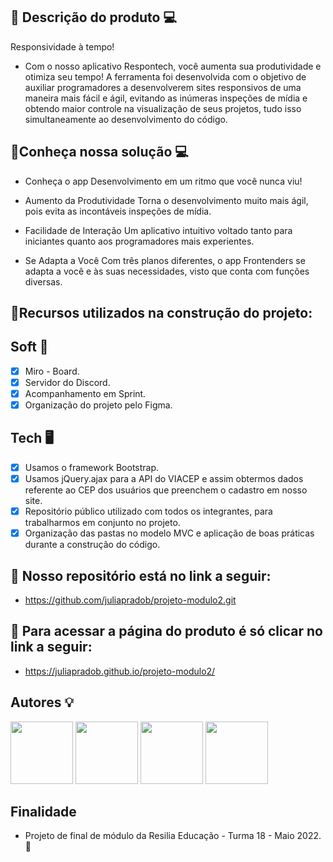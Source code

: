 ## 📍 Descrição do produto 💻

Responsividade à tempo!

- Com o nosso aplicativo Respontech, você aumenta sua produtividade e otimiza seu tempo! A ferramenta foi desenvolvida com o objetivo de auxiliar programadores a desenvolverem sites responsivos de uma maneira mais fácil e ágil, evitando as inúmeras inspeções de mídia e obtendo maior controle na visualização de seus projetos, tudo isso simultaneamente ao desenvolvimento do código.

## 📍Conheça nossa solução 💻

- Conheça o app
Desenvolvimento em um ritmo que você nunca viu!

- Aumento da Produtividade
Torna o desenvolvimento muito mais ágil, pois evita as incontáveis inspeções de mídia.

- Facilidade de Interação
Um aplicativo intuitivo voltado tanto para iniciantes quanto aos programadores mais experientes.

- Se Adapta a Você
Com três planos diferentes, o app Frontenders se adapta a você e às suas necessidades, visto que conta com funções diversas.

## 📍Recursos utilizados na construção do projeto:

## Soft 💭
- [x] Miro - Board.
- [x] Servidor do Discord.
- [x] Acompanhamento em Sprint.
- [x] Organização do projeto pelo Figma.

## Tech 🖥️
- [x] Usamos o framework Bootstrap.
- [x] Usamos jQuery.ajax para a API do VIACEP e assim obtermos dados referente ao CEP dos usuários que preenchem o cadastro em nosso site.
- [x] Repositório público utilizado com todos os integrantes, para trabalharmos em conjunto no projeto. 
- [x] Organização das pastas no modelo MVC e aplicação de boas práticas durante a construção do código. 

## 📍 Nosso repositório está no link a seguir:
- https://github.com/juliapradob/projeto-modulo2.git

## 📍 Para acessar a página do produto é só clicar no link a seguir:
- https://juliapradob.github.io/projeto-modulo2/

## Autores 💡

<img src="https://avatars.githubusercontent.com/u/56942567?v=4" width=100/> <img src="https://avatars.githubusercontent.com/u/99263001?v=4" width=100/> <img src="https://avatars.githubusercontent.com/u/79461028?v=4" width=100/> <img src="https://media-exp1.licdn.com/dms/image/C4E03AQFpp9s1_y8BEA/profile-displayphoto-shrink_800_800/0/1642375242443?e=1658966400&v=beta&t=pKD03kkDLBaYZSL95BHS9am95AZLO1ln4W72jG43H18" width=100/> 

## Finalidade
- Projeto de final de módulo da Resilia Educação - Turma 18 - Maio 2022. 💛
